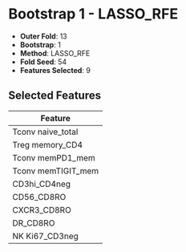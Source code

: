 # Bootstrap 1 - LASSO_RFE

- **Outer Fold**: 13
- **Bootstrap**: 1
- **Method**: LASSO_RFE
- **Fold Seed**: 54
- **Features Selected**: 9

## Selected Features

| Feature |
|---------|
| Tconv naive_total |
| Treg memory_CD4 |
| Tconv memPD1_mem |
| Tconv memTIGIT_mem |
| CD3hi_CD4neg |
| CD56_CD8RO |
| CXCR3_CD8RO |
| DR_CD8RO |
| NK Ki67_CD3neg |

